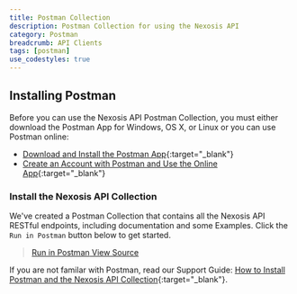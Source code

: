 ```yaml
---
title: Postman Collection
description: Postman Collection for using the Nexosis API
category: Postman
breadcrumb: API Clients
tags: [postman]
use_codestyles: true
---
```


## Installing Postman
Before you can use the Nexosis API Postman Collection, you must either download the Postman App for Windows, OS X, or Linux or you can use Postman online:

* [Download and Install the Postman App](https://www.getpostman.com/){:target="_blank"}
* [Create an Account with Postman and Use the Online App](https://app.getpostman.com/){:target="_blank"}

### Install the Nexosis API Collection
We've created a Postman Collection that contains all the Nexosis API RESTful endpoints, including documentation and some Examples. Click the `Run in Postman` button below to get started.

> <p><a href="https://app.getpostman.com/run-collection/c5b677bd31ada48be33f" class="btn btn-primary mr10" target="_blank"><i class="fa fa-cube mr5"></i> Run in Postman</a><a href="https://github.com/Nexosis/nexosis-api-postman" class="btn btn-primary" target="_blank"><i class="fa fa-github mr5"></i> View Source</a></p>

If you are not familar with Postman, read our Support Guide: [How to Install Postman and the Nexosis API Collection](https://support.nexosis.com/hc/en-us/articles/115004559894-How-to-Install-Postman-and-the-Nexosis-API-Collection){:target="_blank"}.